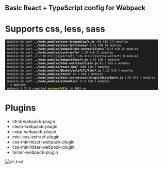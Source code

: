 ## Basic React + TypeScript config for Webpack

# Supports css, less, sass

![alt text](https://github.com/AlexDelly/webpack-template/blob/main/preview2.png)

# Plugins

<ul>
  <li>html-webpack-plugin</li>
  <li>clean-webpack-plugin</li>
  <li>copy-webpack-plugin</li>
  <li>mini-css-extract-plugin</li>
  <li>css-minimizer-webpack-plugin</li>
  <li>css-minimizer-webpack-plugin</li>
  <li>terser-webpack-plugin</li>
</ul>

![alt text]("https://github.com/AlexDelly/webpack-template/blob/main/preview1.png")
